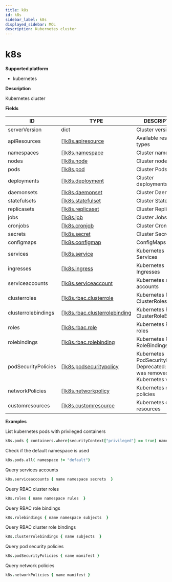 ```yaml
---
title: k8s
id: k8s
sidebar_label: k8s
displayed_sidebar: MQL
description: Kubernetes cluster
---
```


# k8s

**Supported platform**

- kubernetes

**Description**

Kubernetes cluster

**Fields**

| ID                  | TYPE                                                                    | DESCRIPTION                                                                      |
| ------------------- | ----------------------------------------------------------------------- | -------------------------------------------------------------------------------- |
| serverVersion       | dict                                                                    | Cluster version                                                                  |
| apiResources        | &#91;&#93;[k8s.apiresource](k8s.apiresource.md)                         | Available resource types                                                         |
| namespaces          | &#91;&#93;[k8s.namespace](k8s.namespace.md)                             | Cluster namespaces                                                               |
| nodes               | &#91;&#93;[k8s.node](k8s.node.md)                                       | Cluster nodes                                                                    |
| pods                | &#91;&#93;[k8s.pod](k8s.pod.md)                                         | Cluster Pods                                                                     |
| deployments         | &#91;&#93;[k8s.deployment](k8s.deployment.md)                           | Cluster deployments                                                              |
| daemonsets          | &#91;&#93;[k8s.daemonset](k8s.daemonset.md)                             | Cluster DaemonSets                                                               |
| statefulsets        | &#91;&#93;[k8s.statefulset](k8s.statefulset.md)                         | Cluster StatefulSets                                                             |
| replicasets         | &#91;&#93;[k8s.replicaset](k8s.replicaset.md)                           | Cluster ReplicaSets                                                              |
| jobs                | &#91;&#93;[k8s.job](k8s.job.md)                                         | Cluster Jobs                                                                     |
| cronjobs            | &#91;&#93;[k8s.cronjob](k8s.cronjob.md)                                 | Cluster CronJobs                                                                 |
| secrets             | &#91;&#93;[k8s.secret](k8s.secret.md)                                   | Cluster Secrets                                                                  |
| configmaps          | &#91;&#93;[k8s.configmap](k8s.configmap.md)                             | ConfigMaps                                                                       |
| services            | &#91;&#93;[k8s.service](k8s.service.md)                                 | Kubernetes Services                                                              |
| ingresses           | &#91;&#93;[k8s.ingress](k8s.ingress.md)                                 | Kubernetes Ingresses                                                             |
| serviceaccounts     | &#91;&#93;[k8s.serviceaccount](k8s.serviceaccount.md)                   | Kubernetes service accounts                                                      |
| clusterroles        | &#91;&#93;[k8s.rbac.clusterrole](k8s.rbac.clusterrole.md)               | Kubernetes RBAC ClusterRoles                                                     |
| clusterrolebindings | &#91;&#93;[k8s.rbac.clusterrolebinding](k8s.rbac.clusterrolebinding.md) | Kubernetes RBAC ClusterRoleBindings                                              |
| roles               | &#91;&#93;[k8s.rbac.role](k8s.rbac.role.md)                             | Kubernetes RBAC roles                                                            |
| rolebindings        | &#91;&#93;[k8s.rbac.rolebinding](k8s.rbac.rolebinding.md)               | Kubernetes RBAC RoleBindings                                                     |
| podSecurityPolicies | &#91;&#93;[k8s.podsecuritypolicy](k8s.podsecuritypolicy.md)             | Kubernetes PodSecurityPolicies, Deprecated: This was removed in Kubernetes v1.25 |
| networkPolicies     | &#91;&#93;[k8s.networkpolicy](k8s.networkpolicy.md)                     | Kubernetes network policies                                                      |
| customresources     | &#91;&#93;[k8s.customresource](k8s.customresource.md)                   | Kubernetes custom resources                                                      |

**Examples**

List kubernetes pods with privileged containers

```coffee
k8s.pods { containers.where(securityContext["privileged"] == true) name }
```

Check if the default namespace is used

```coffee
k8s.pods.all( namespace != "default")
```

Query services accounts

```coffee
k8s.serviceaccounts { name namespace secrets  }
```

Query RBAC cluster roles

```coffee
k8s.roles { name namespace rules  }
```

Query RBAC role bindings

```coffee
k8s.rolebindings { name namespace subjects  }
```

Query RBAC cluster role bindings

```coffee
k8s.clusterrolebindings { name subjects  }
```

Query pod security policies

```coffee
k8s.podSecurityPolicies { name manifest }
```

Query network policies

```coffee
k8s.networkPolicies { name manifest }
```
